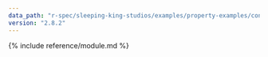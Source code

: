 ```yaml
---
data_path: "r-spec/sleeping-king-studios/examples/property-examples/constants"
version: "2.8.2"
---
```


{% include reference/module.md %}
